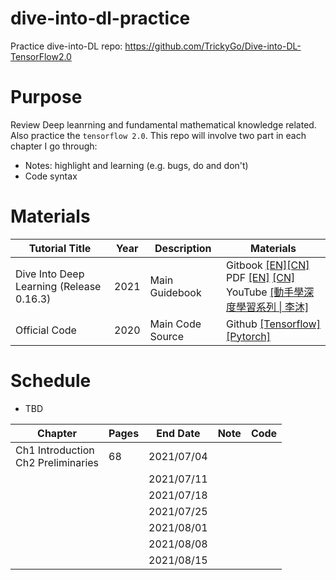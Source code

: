 # dive-into-dl-practice
Practice dive-into-DL repo: https://github.com/TrickyGo/Dive-into-DL-TensorFlow2.0 



# Purpose 

Review Deep leanrning and fundamental mathematical knowledge related. Also practice the `tensorflow 2.0`. This repo will involve two part in each chapter I go through:

* Notes: highlight and learning (e.g. bugs, do and don't)
* Code syntax



# Materials

| Tutorial Title                                 | Year | Description      | Materials                                                    |
| ---------------------------------------------- | ---- | ---------------- | ------------------------------------------------------------ |
| Dive Into Deep Learning (Release 0.16.3)<br /> | 2021 | Main Guidebook   | Gitbook [[EN]](https://www.d2l.ai/)[[CN]](https://zh.d2l.ai/)<br />PDF [[EN]](https://d2l.ai/d2l-en.pdf) [[CN]](https://zh.d2l.ai/d2l-zh.pdf)<br />YouTube [[動手學深度學習系列 \| 李沐]]((https://www.youtube.com/watch?v=kGktiYF5upk&list=PLLbeS1kM6teJqdFzw1ICHfa4a1y0hg8Ax)) |
| Official Code                                  | 2020 | Main Code Source | Github [[Tensorflow]](https://trickygo.github.io/Dive-into-DL-TensorFlow2.0/#/)<br />[[Pytorch]](https://tangshusen.me/Dive-into-DL-PyTorch/#/) |



# Schedule

* TBD

| Chapter                                  | Pages | End Date   | Note | Code |
| ---------------------------------------- | ----- | ---------- | ---- | ---- |
| Ch1 Introduction <br />Ch2 Preliminaries | 68    | 2021/07/04 |      |      |
|                                          |       | 2021/07/11 |      |      |
|                                          |       | 2021/07/18 |      |      |
|                                          |       | 2021/07/25 |      |      |
|                                          |       | 2021/08/01 |      |      |
|                                          |       | 2021/08/08 |      |      |
|                                          |       | 2021/08/15 |      |      |


